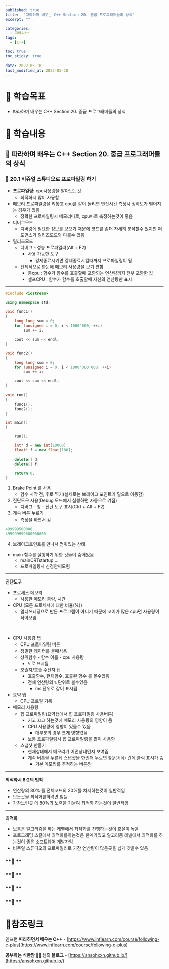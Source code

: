 ```yaml
---
published: true
title:  "따라하며 배우는 C++ Section 20. 중급 프로그래머들의 상식"
excerpt: ""

categories:
  - 따배씨++
tags:
  - [C++]

toc: true
toc_sticky: true
 
date: 2022-05-10
last_modified_at: 2022-05-10
---
```


# 🤔 학습목표
- 따라하며 배우는 C++ Section 20. 중급 프로그래머들의 상식

# 📃 학습내용
## 📍 **따라하며 배우는 C++ Section 20. 중급 프로그래머들의 상식**

### **🌱 20.1 비쥬얼 스튜디오로 프로파일링 하기**

- **프로파일링:** cpu사용량을 알아보는것
  - 최적화시 많이 사용함
- 메모리 프로파일링을 켜놓고 cpu를 같이 돌리면 연산시간 측정시 정확도가 떨어지는 경우가 있음
  - 정확한 프로파일링시 메모리따로, cpu따로 측정하는것이 좋음
- 디버그모드
  - 디버깅에 필요한 정보를 모으기 때문에 코드를 좀더 자세히 분석할수 있지만 퍼포먼스가 릴리즈모드와 다를수 있음 
- 릴리즈모드
  - 디버그 - 성능 프로파일러(Alt + F2)
    - 사용 가능한 도구
      - 강제종료시키면 강제종료시킬때까지 프로파일링이 됨
  - 전체적으로 한눈에 메모리 사용량을 보기 편함
    - 총cpu : 함수가 함수를 호출할때 포함되는 연산량까지 전부 포함한 값
    - 셀프CPU : 함수가 함수를 호출할때 자신의 연산량만 표시
___

```cpp
#include <iostream>

using namespace std;

void func1()
{
	long long sum = 0;
	for (unsigned i = 0; i < 1000'000; ++i)
		sum += i;

	cout << sum << endl;
}

void func2()
{
	long long sum = 0;
	for (unsigned i = 0; i < 1000'000'000; ++i)
		sum += i;

	cout << sum << endl;
}

void run()
{
	func1();
	func2();
}

int main()
{

	run();

	int* d = new int[10000];
	float* f = new float[100];

	delete[] d;
	delete[] f;

	return 0;
}
```

1. Brake Point 를 사용
   - 함수 시작 전, 후로 찍기(실제로는 브레이크 포인트가 밑으로 이동함) 
2. 진단도구 사용(Debug 모드에서 실행하면 자동으로 켜짐)
   - 디버그 - 창 - 진단 도구 표시(Ctrl + Alt + F2)
3. 계속 버튼 누르기
   - 측정을 하면서 감 

```cpp
499999500000
499999999500000000
```

4. 브레이크포인트를 만나서 멈춰있는 상태


- main 함수를 실행하기 위한 것들이 숨어있음
  - mainCRTstartup ... 
  - 프로파일링시 신경안써도됨
___

**진단도구**

- 프로세스 메모리
  - 사용한 메모리 총량, 시간 
- CPU (모든 프로세서에 대한 비율(%))
  - 멀티쓰레딩으로 만든 프로그램이 아니기 때문에 코어가 많은 cpu면 사용량이 작아보임

<br>

- CPU 사용량 탭
  - CPU 프로파일링 버튼 
  - 정밀한 데이터를 볼때사용
  - 상위함수 - 함수 이름 - cpu 사용량 
    - `%` 로 표시됨
  - 호출자/호출 수신자 탭
    - 호출함수, 현재함수, 호출된 함수 를 볼수있음
    - 전체 연산량의 `%` 단위로 볼수있음 
      - ms 단위로 같이 표시됨
- 요약 탭
  - CPU 프로필 기록
- 메모리 사용량
  - 힙 프로파일링(요약탭에서 힙 프로파일링 사용버튼)
    - 키고 끄고 하는것에 메모리 사용량의 영향이 큼
    - CPU 사용량에 영향이 있을수 있음
      - 대부분의 경우 크게 영향없음
    - 보통 프로파일링시 힙 프로파일링을 많이 사용함
  - 스냅샷 만들기
    - 현재상태에서 메모리가 어떤상태인지 보여줌
    - 계속 버튼을 누른뒤 스냅샷을 한번더 누르면 `할당(차이)` 란에 클릭 표시가 뜸
      - 기본 메모리를 추적하는 버튼임

___

**최적화시 8:2의 법칙**

- 연산량의 80% 를 전체코드의 20%를 차지하는것이 일반적임
- 모든곳을 최적화를하려면 힘듬
- 가장느린곳 에 80%의 노력을 기울여 최적화 하는것이 일반적임

___

**최적화**

- 보통은 알고리즘을 하는 레벨에서 최적화를 진행하는것이 효율이 높음
- 프로그래밍 스킬에서 최적화를하는것은 한계가있고 알고리즘 레벨에서 최적화를 하는것이 좋은 소프트웨어 개발자임
- 비주얼 스튜디오의 프로파일러로 가장 연산량이 많은곳을 쉽게 찾을수 있음

### **🌱 **

### **🌱 **

### **🌱 **

### **🌱 **


# 📌참조링크
인프런 **따라하면서 배우는 C++** - [https://www.inflearn.com/course/following-c-plus](https://www.inflearn.com/course/following-c-plus)

**공부하는 식빵맘 👱‍♀️ 님의 블로그** - [https://ansohxxn.github.io/](https://ansohxxn.github.io/)